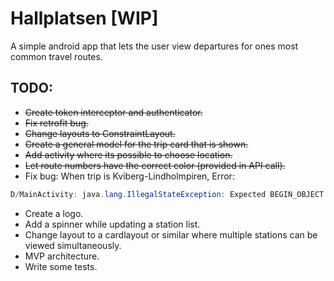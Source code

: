 # Hallplatsen [WIP]

A simple android app that lets the user view departures for ones most common travel routes.

## TODO:
- ~~Create token interceptor and authenticator.~~
- ~~Fix retrofit bug.~~
- ~~Change layouts to ConstraintLayout.~~
- ~~Create a general model for the trip card that is shown.~~
- ~~Add activity where its possible to choose location.~~
- ~~Let route numbers have the correct color (provided in API call).~~
- Fix bug: When trip is Kviberg-Lindholmpiren, Error: 
```java
D/MainActivity: java.lang.IllegalStateException: Expected BEGIN_OBJECT but was BEGIN_ARRAY at path $.Destination.Notes.Note
```
- Create a logo.
- Add a spinner while updating a station list.
- Change layout to a cardlayout or similar where multiple stations can be viewed simultaneously.
- MVP architecture.
- Write some tests.
